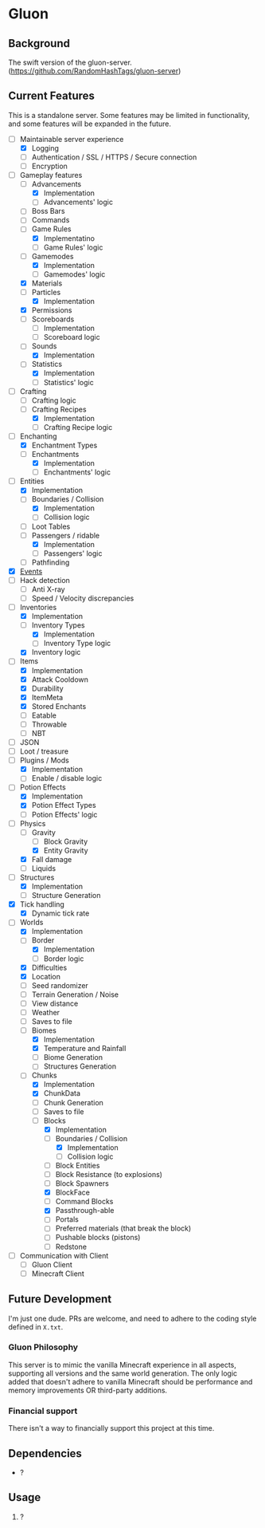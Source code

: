 # Gluon
## Background
The swift version of the gluon-server. (https://github.com/RandomHashTags/gluon-server)

## Current Features
This is a standalone server. Some features may be limited in functionality, and some features will be expanded in the future.

- [ ] Maintainable server experience
  - [x] Logging
  - [ ] Authentication / SSL / HTTPS / Secure connection
  - [ ] Encryption
- [ ] Gameplay features
  - [ ] Advancements
    - [x] Implementation
    - [ ] Advancements' logic
  - [ ] Boss Bars
  - [ ] Commands
  - [ ] Game Rules
    - [x] Implementatino
    - [ ] Game Rules' logic
  - [ ] Gamemodes
    - [x] Implementation
    - [ ] Gamemodes' logic
  - [x] Materials
  - [ ] Particles
    - [x] Implementation
  - [x] Permissions
  - [ ] Scoreboards
    - [ ] Implementation
    - [ ] Scoreboard logic
  - [ ] Sounds
    - [x] Implementation
  - [ ] Statistics
    - [x] Implementation
    - [ ] Statistics' logic
- [ ] Crafting
  - [ ] Crafting logic
  - [ ] Crafting Recipes
    - [x] Implementation
    - [ ] Crafting Recipe logic
- [ ] Enchanting
  - [x] Enchantment Types
  - [ ] Enchantments
    - [x] Implementation
    - [ ] Enchantments' logic
- [ ] Entities
  - [x] Implementation
  - [ ] Boundaries / Collision
    - [x] Implementation
    - [ ] Collision logic
  - [ ] Loot Tables
  - [ ] Passengers / ridable
    - [x] Implementation
    - [ ] Passengers' logic
  - [ ] Pathfinding
- [x] [Events](https://github.com/RandomHashTags/gluon-server/tree/main/gluon-server/events)
- [ ] Hack detection
  - [ ] Anti X-ray
  - [ ] Speed / Velocity discrepancies
- [ ] Inventories
  - [x] Implementation
  - [ ] Inventory Types
    - [x] Implementation
    - [ ] Inventory Type logic
  - [x] Inventory logic
- [ ] Items
  - [x] Implementation
  - [x] Attack Cooldown
  - [x] Durability
  - [x] ItemMeta
  - [x] Stored Enchants
  - [ ] Eatable
  - [ ] Throwable
  - [ ] NBT
- [ ] JSON
- [ ] Loot / treasure
- [ ] Plugins / Mods
  - [x] Implementation
  - [ ] Enable / disable logic
- [ ] Potion Effects
  - [x] Implementation
  - [x] Potion Effect Types
  - [ ] Potion Effects' logic
- [ ] Physics
  - [ ] Gravity
    - [ ] Block Gravity
    - [x] Entity Gravity
  - [x] Fall damage
  - [ ] Liquids
- [ ] Structures
  - [x] Implementation
  - [ ] Structure Generation
- [x] Tick handling
  - [x] Dynamic tick rate
- [ ] Worlds
  - [x] Implementation
  - [ ] Border
    - [x] Implementation
    - [ ] Border logic
  - [x] Difficulties
  - [x] Location
  - [ ] Seed randomizer
  - [ ] Terrain Generation / Noise
  - [ ] View distance
  - [ ] Weather
  - [ ] Saves to file
  - [ ] Biomes
    - [x] Implementation
    - [x] Temperature and Rainfall
    - [ ] Biome Generation
    - [ ] Structures Generation
  - [ ] Chunks
    - [x] Implementation
    - [x] ChunkData
    - [ ] Chunk Generation
    - [ ] Saves to file
    - [ ] Blocks
      - [x] Implementation
      - [ ] Boundaries / Collision
        - [x] Implementation
        - [ ] Collision logic
      - [ ] Block Entities
      - [ ] Block Resistance (to explosions)
      - [ ] Block Spawners
      - [x] BlockFace
      - [ ] Command Blocks
      - [x] Passthrough-able
      - [ ] Portals
      - [ ] Preferred materials (that break the block)
      - [ ] Pushable blocks (pistons)
      - [ ] Redstone
- [ ] Communication with Client
  - [ ] Gluon Client
  - [ ] Minecraft Client

## Future Development
I'm just one dude. PRs are welcome, and need to adhere to the coding style defined in `X.txt`.
### Gluon Philosophy
This server is to mimic the vanilla Minecraft experience in all aspects, supporting all versions and the same world generation. The only logic added that doesn't adhere to vanilla Minecraft should be performance and memory improvements OR third-party additions.
### Financial support
There isn't a way to financially support this project at this time.

## Dependencies
* ?

## Usage
1. ?

